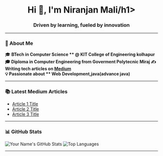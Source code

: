 <h1 align="center">Hi 👋, I'm Niranjan Mali/h1>
<h3 align="center">Driven by learning, fueled by innovation</h3>

---

### 🚀 About Me  
🎓 **BTech in Computer Science ** @ KIT College of Engineering kolhapur 
🎓 **Diploma in Computer Engineering** from Goverment Polytecnic Miraj
✍️ Writing tech articles on [Medium](https://medium.com/@yourusername)  
💡 Passionate about ** Web Development,java(advance java)**  


---

### 📚 Latest Medium Articles  
- [Article 1 Title](https://link-to-article)
- [Article 2 Title](https://link-to-article)
- [Article 3 Title](https://link-to-article)

---

### 📊 GitHub Stats  
![Your Name's GitHub Stats](https://github-readme-stats.vercel.app/api?username=yourusername&show_icons=true&theme=radical)
![Top Languages](https://github-readme-stats.vercel.app/api/top-langs/?username=yourusername&layout=compact&theme=radical)

---

